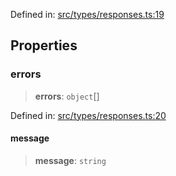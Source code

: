 Defined in: [src/types/responses.ts:19](https://github.com/bhavjitChauhan/khan-api/blob/67d30ab4498111952301bcaddbef9a132bf75105/src/types/responses.ts#L19)

## Properties

### errors

> **errors**: `object`[]

Defined in: [src/types/responses.ts:20](https://github.com/bhavjitChauhan/khan-api/blob/67d30ab4498111952301bcaddbef9a132bf75105/src/types/responses.ts#L20)

#### message

> **message**: `string`
